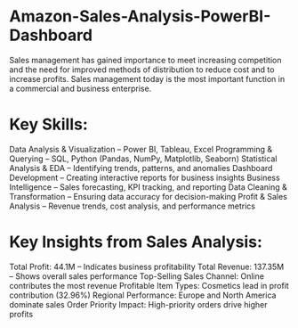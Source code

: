 # Amazon-Sales-Analysis-PowerBI-Dashboard
Sales management has gained importance to meet increasing competition and the need for improved methods of distribution to reduce cost and to increase profits. Sales management today is the most important function in a commercial and business enterprise.

# Key Skills:
Data Analysis & Visualization – Power BI, Tableau, Excel Programming & Querying – SQL, Python (Pandas, NumPy, Matplotlib, Seaborn) Statistical Analysis & EDA – Identifying trends, patterns, and anomalies Dashboard Development – Creating interactive reports for business insights Business Intelligence – Sales forecasting, KPI tracking, and reporting Data Cleaning & Transformation – Ensuring data accuracy for decision-making Profit & Sales Analysis – Revenue trends, cost analysis, and performance metrics

# Key Insights from Sales Analysis:
Total Profit: 44.1M – Indicates business profitability Total Revenue: 137.35M – Shows overall sales performance Top-Selling Sales Channel: Online contributes the most revenue Profitable Item Types: Cosmetics lead in profit contribution (32.96%) Regional Performance: Europe and North America dominate sales Order Priority Impact: High-priority orders drive higher profits
